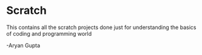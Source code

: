 # Scratch
This contains all the scratch projects done just for understanding the basics of coding and programming world

-Aryan Gupta 
